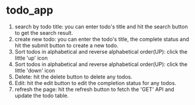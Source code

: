 # todo_app

1. search by todo title: you can enter todo's title and hit the search button to get the search result.
2. create new todo: you can enter the todo's title, the complete status and hit the submit button to create a new todo.
3. Sort todos in alphabetical and reverse alphabetical order(UP): click the little 'up' icon
4. Sort todos in alphabetical and reverse alphabetical order(UP): click the little 'down' icon
5. Delete: hit the delete button to delete any todos.
6. Edit: hit the edit button to edit the completion status for any todos.
7. refresh the page: hit the refresh button to fetch the 'GET' API and update the todo table.
